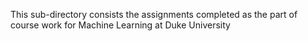 This sub-directory consists the assignments completed as the part of course work for Machine Learning at Duke University
